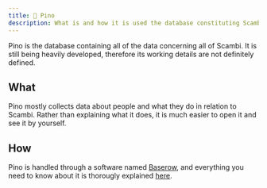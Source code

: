 ```yaml
---
title: 🌲 Pino
description: What is and how it is used the database constituting Scambi Festival’s backbone
---
```

Pino is the database containing all of the data concerning all of Scambi. It is still being heavily developed, therefore its working details are not definitely defined.

## What

Pino mostly collects data about people and what they do in relation to Scambi. Rather than explaining what it does, it is much easier to open it and see it by yourself.

## How

Pino is handled through a software named [Baserow](../tools/baserow.md), and everything you need to know about it is thorougly explained [here](../tools/baserow.md).
